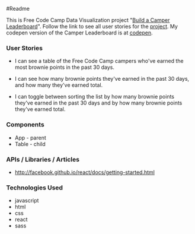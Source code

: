 ﻿#Readme

This is Free Code Camp Data Visualization project "[Build a Camper Leaderboard](https://www.freecodecamp.com/challenges/build-a-camper-leaderboard)". Follow the link
to see all user stories for the [project](https://www.freecodecamp.com/challenges/build-a-camper-leaderboard).
My codepen version of the Camper Leaderboard is at [codepen](http://codepen.io/Reggie01/full/XdyPbK/).

### User Stories
* I can see a table of the Free Code Camp campers who've earned the most brownie points in the past 30 days.

* I can see how many brownie points they've earned in the past 30 days, and how many they've earned total.

* I can toggle between sorting the list by how many brownie points they've earned in the past 30 days and by how many brownie points they've earned total.


### Components
  * App - parent
  * Table - child
  
### APIs / Libraries / Articles
* http://facebook.github.io/react/docs/getting-started.html

### Technologies Used
* javascript
* html
* css
* react
* sass
